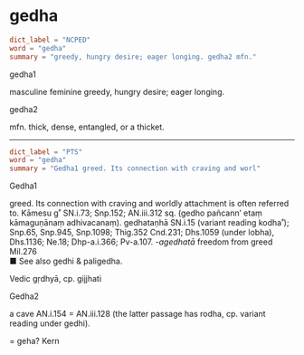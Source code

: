 # gedha

``` toml
dict_label = "NCPED"
word = "gedha"
summary = "greedy, hungry desire; eager longing. gedha2 mfn."
```

gedha1

masculine feminine greedy, hungry desire; eager longing.

gedha2

mfn. thick, dense, entangled, or a thicket.

--------------------

``` toml
dict_label = "PTS"
word = "gedha"
summary = "Gedha1 greed. Its connection with craving and worl"
```

Gedha1

greed. Its connection with craving and worldly attachment is often referred to. Kāmesu g˚ SN.i.73; Snp.152; AN.iii.312 sq. (gedho pañcann’ etaṃ kāmaguṇānaṃ adhivacanaṃ). gedhataṇhā SN.i.15 (variant reading kodha˚); Snp.65, Snp.945, Snp.1098; Thig.352 Cnd.231; Dhs.1059 (under lobha), Dhs.1136; Ne.18; Dhp\-a.i.366; Pv\-a.107. *\-agedhatā* freedom from greed Mil.276  
■ See also gedhi & paligedha.

Vedic gṛdhyā, cp. gijjhati

Gedha2

a cave AN.i.154 = AN.iii.128 (the latter passage has rodha, cp. variant reading under gedhi).

= geha? Kern


